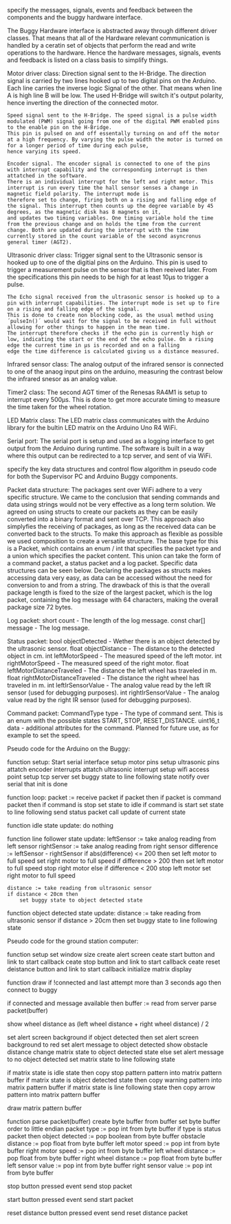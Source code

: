 specify the messages, signals, events and feedback between the components and the buggy hardware interface. 

The Buggy Hardware interface is abstracted away through different driver classes. That means that all of the Hardware relevant communication is handled by
a ceratin set of objects that perform the read and write operations to the hardware. Hence the hardware messages, signals, events and feedback is listed
on a class basis to simplify things.

Motor driver class:
    Direction signal sent to the H-Bridge. The direction signal is carried by two lines hooked up to two digital pins on the Arduino. Each line carries the inverse logic
    Signal of the other. That means when line A is high line B will be low. The used H-Bridge will switch it's output polarity, hence inverting the direction of the connected motor.

    Speed signal sent to the H-Bridge. The speed signal is a pulse width modulated (PWM) signal going from one of the digital PWM enabled pins to the enable pin on the H-Bridge.
    This pin is pulsed on and off essentally turning on and off the motor at a high frequency. By varying the pulse width the motor is turned on for a longer period of time during each pulse,
    hence varying its speed.

    Encoder signal. The encoder signal is connected to one of the pins with interrupt capability and the corresponding interrupt is then attatched in the software.
    There is an individual interrupt for the left and right motor. This interrupt is run every time the hall sensor senses a change in magnetic field polarity. The interrupt mode is 
    therefore set to change, firing both on a rising and falling edge of the signal. This interrupt then counts up the degree variable by 45 degrees, as the magnetic disk has 8 magnets on it,
    and updates two timing variables. One timing variable hold the time from the previous change and on holds the time from the current change. Both are updated during the interrupt with the time 
    currently stored in the count variable of the second asyncronus general timer (AGT2).

Ultrasonic driver class:
    Trigger signal sent to the Ultrasonic sensor is hooked up to one of the digitial pins on the Arduino. This pin is used to trigger a measurement pulse on the sensor that is then reeived later.
    From the specifications this pin needs to be high for at least 10µs to trigger a pulse.

    The Echo signal received from the ultrasonic sensor is hooked up to a pin with interrupt capabilities. The interrupt mode is set up to fire on a rising and falling edge of the signal.
    This is done to create non blocking code, as the usual method using ´pulseIn()´ would wait for the signal to be received in full without allowing for other things to happen in the mean time.
    The interrupt therefore checks if the echo pin is currently high or low, indicating the start or the end of the echo pulse. On a rising edge the current time in µs is recorded and on a falling
    edge the time difference is calculated giving us a distance measured.

Infrared sensor class:
    The analog output of the infrared sensor is connected to one of the anaog input pins on the arduino, measuring the contrast below the infrared snesor as an analog value.


Timer2 class:
    The second AGT timer of the Renesas RA4M1 is setup to interrupt every 500µs. This is done to get more accurate timing to measure the time taken for the wheel rotation.

LED Matrix class:
    The LED matrix class communicates with the Arduino library for the bultin LED matrix on the Arduino Uno R4 WiFi. 

Serial port:
    The serial port is setup and used as a logging interface to get output from the Arduino during runtime. The software is built in a way where this output can be redirected to a tcp server,
    and sent of via WiFi.



specify the key data structures and control flow algorithm in pseudo code for both the Supervisor PC and Arduino Buggy components. 

Packet data structure:
The packages sent over WiFi adhere to a very specific structure. We came to the conclusion that sending commands and data using strings would not be very effective as a long term solution.
We agreed on using structs to create our packets as they can be easily converted into a binary format and sent over TCP. This approach also simplyfies the receiving of packages, as long as 
the received data can be converted back to the structs. To make this approach as flexible as possible we used composition to create a versatile structure.
The base type for this is a Packet, which contains an enum / int that specifies the packet type and a union which specifies the packet content. This union can take the form of a command packet, 
a status packet and a log packet. Specific data structures can be seen below. Declaring the packages as structs makes accessing data very easy, as data can be accessed without the need for 
conversion to and from a string.  The drawback of this is that the overall package length is fixed to the size of the largest packet, which is the log packet, containing the 
log message with 64 characters, making the overall package size 72 bytes.

Log packet:
  short count - The length of the log message.
  const char[] message - The log message.

Status packet:
  bool objectDetected - Wether there is an object detected by the ultrasonic sensor.
  float objectDistance - The distance to the detected object in cm.
  int leftMotorSpeed - The measured speed of the left motor.
  int rightMotorSpeed - The measured speed of the right motor.
  float leftMotorDistanceTraveled - The distance the left wheel has traveled in m.
  float rightMotorDistanceTraveled - The distance the right wheel has traveled in m.
  int leftIrSensorValue - The analog value read by the left IR sensor (used for debugging purposes).
  int rightIrSensorValue - The analog value read by the right IR sensor (used for debugging purposes).

Command packet:
  CommandType type - The type of command sent. This is an enum with the possible states START, STOP, RESET_DISTANCE.
  uint16_t data - additional attributes for the command. Planned for future use, as for example to set the speed.


Pseudo code for the Arduino on the Buggy:

function setup:
    Start serial interface
    setup motor pins
    setup ultrasonic pins
    attatch encoder interrupts
    attatch ultrasonic interrupt
    setup wifi access point
    setup tcp server
    set buggy state to line following state
    notify over serial that init is done

function loop:
    packet := receive packet
    if packet then
        if packet is command packet then
            if command is stop
                set state to idle
            if command is start
                set state to line following
    send status packet
    call update of current state

function idle state update:
  do nothing

function line follower state update:
    leftSensor := take analog reading from left sensor
    rightSensor := take analog reading from right sensor
    difference := leftSensor - rightSensor
    if abs(difference) <= 200 then
        set left motor to full speed
        set right motor to full speed
    if difference > 200 then
        set left motor to full speed
        stop right motor
    else if difference < 200
        stop left motor
        set right motor to full speed

    distance := take reading from ultrasonic sensor
    if distance < 20cm then
        set buggy state to object detected state

function object detected state update:
    distance := take reading from ultrasonic sensor
    if distance > 20cm then
        set buggy state to line following state

Pseudo code for the ground station computer:


function setup
  set window size
  create alert screen
  ceate start button and link to start callback
  ceate stop button and link to start callback
  ceate reset deistance button and link to start callback
  initialize matrix display

function draw
  if !connected and last attempt more than 3 seconds ago then
    connect to buggy
  
  if connected and message available then
    buffer := read from server
    parse packet(buffer)

  show wheel distance as (left wheel distance + right wheel distance) / 2

  set alert screen background
  if object detected then
    set alert screen background to red
    set alert message to object detected
    show obstacle distance
    change matrix state to object detected state
  else
    set alert message to no object detected
    set matrix state to line following state

  if matrix state is idle state then
    copy stop pattern pattern into matrix pattern buffer
  if matrix state is object detected state then
    copy warning pattern into matrix pattern buffer
  if matrix state is line following state then
    copy arrow pattern into matrix pattern buffer
  
  draw matrix pattern buffer

function parse packet(buffer)
  create byte buffer from buffer
  set byte buffer order to little endian
  packet type := pop int from byte buffer
  if type is status packet then
    object detected := pop boolean from byte buffer
    obstacle distance := pop float from byte buffer
    left motor speed := pop int from byte buffer
    right motor speed := pop int from byte buffer
    left wheel distance := pop float from byte buffer
    right wheel distance := pop float from byte buffer
    left sensor value := pop int from byte buffer
    right sensor value := pop int from byte buffer





stop button pressed event
  send stop packet

start button pressed event
  send start packet

reset distance button pressed event
  send reset distance packet

